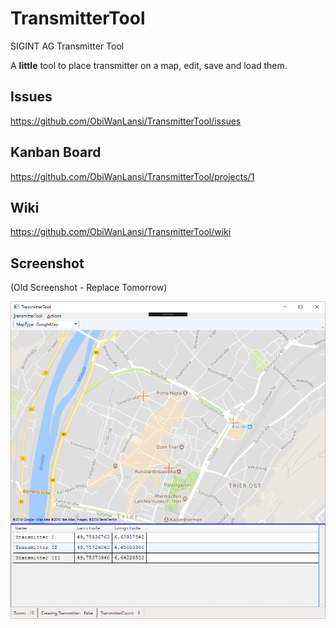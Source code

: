 # TransmitterTool
SIGINT AG Transmitter Tool

A **little** tool to place transmitter on a map, edit, save and load them.


## Issues
https://github.com/ObiWanLansi/TransmitterTool/issues

## Kanban Board
https://github.com/ObiWanLansi/TransmitterTool/projects/1

## Wiki
https://github.com/ObiWanLansi/TransmitterTool/wiki

## Screenshot
(Old Screenshot - Replace Tomorrow)

![alt text](MainApplication.png "Screenshot from the MainWindow.")
